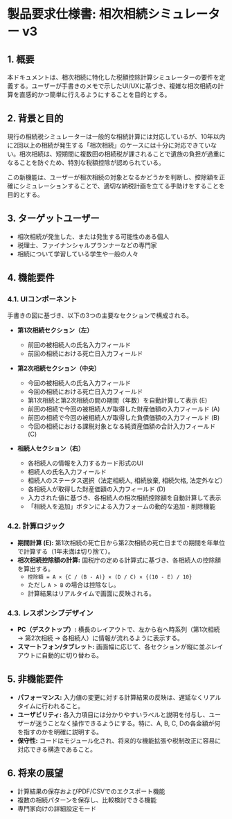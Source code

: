 # 製品要求仕様書: 相次相続シミュレーター v3

## 1. 概要

本ドキュメントは、相次相続に特化した税額控除計算シミュレーターの要件を定義する。ユーザーが手書きのメモで示したUI/UXに基づき、複雑な相次相続の計算を直感的かつ簡単に行えるようにすることを目的とする。

## 2. 背景と目的

現行の相続税シミュレーターは一般的な相続計算には対応しているが、10年以内に2回以上の相続が発生する「相次相続」のケースには十分に対応できていない。相次相続は、短期間に複数回の相続税が課されることで遺族の負担が過重になることを防ぐため、特別な税額控除が認められている。

この新機能は、ユーザーが相次相続の対象となるかどうかを判断し、控除額を正確にシミュレーションすることで、適切な納税計画を立てる手助けをすることを目的とする。

## 3. ターゲットユーザー

- 相次相続が発生した、または発生する可能性のある個人
- 税理士、ファイナンシャルプランナーなどの専門家
- 相続について学習している学生や一般の人々

## 4. 機能要件

### 4.1. UIコンポーネント

手書きの図に基づき、以下の3つの主要なセクションで構成される。

- **第1次相続セクション（左）**
    - 前回の被相続人の氏名入力フィールド
    - 前回の相続における死亡日入力フィールド

- **第2次相続セクション（中央）**
    - 今回の被相続人の氏名入力フィールド
    - 今回の相続における死亡日入力フィールド
    - 第1次相続と第2次相続の間の期間（年数）を自動計算して表示 (E)
    - 前回の相続で今回の被相続人が取得した財産価額の入力フィールド (A)
    - 前回の相続で今回の被相続人が取得した負債価額の入力フィールド (B)
    - 今回の相続における課税対象となる純資産価額の合計入力フィールド (C)

- **相続人セクション（右）**
    - 各相続人の情報を入力するカード形式のUI
    - 相続人の氏名入力フィールド
    - 相続人のステータス選択（法定相続人, 相続放棄, 相続欠格, 法定外など）
    - 各相続人が取得した財産価額の入力フィールド (D)
    - 入力された値に基づき、各相続人の相次相続控除額を自動計算して表示
    - 「相続人を追加」ボタンによる入力フォームの動的な追加・削除機能

### 4.2. 計算ロジック

- **期間計算 (E):** 第1次相続の死亡日から第2次相続の死亡日までの期間を年単位で計算する（1年未満は切り捨て）。
- **相次相続控除額の計算:** 国税庁の定める計算式に基づき、各相続人の控除額を算出する。
    - `控除額 = A × {C / (B - A)} × (D / C) × {(10 - E) / 10}`
    - ただし `A > B` の場合は控除なし。
    - 計算結果はリアルタイムで画面に反映される。

### 4.3. レスポンシブデザイン

- **PC（デスクトップ）:** 横長のレイアウトで、左から右へ時系列（第1次相続 → 第2次相続 → 各相続人）に情報が流れるように表示する。
- **スマートフォン/タブレット:** 画面幅に応じて、各セクションが縦に並ぶレイアウトに自動的に切り替わる。

## 5. 非機能要件

- **パフォーマンス:** 入力値の変更に対する計算結果の反映は、遅延なくリアルタイムに行われること。
- **ユーザビリティ:** 各入力項目には分かりやすいラベルと説明を付与し、ユーザーが迷うことなく操作できるようにする。特に、A, B, C, Dの各金額が何を指すのかを明確に説明する。
- **保守性:** コードはモジュール化され、将来的な機能拡張や税制改正に容易に対応できる構造であること。

## 6. 将来の展望

- 計算結果の保存およびPDF/CSVでのエクスポート機能
- 複数の相続パターンを保存し、比較検討できる機能
- 専門家向けの詳細設定モード 